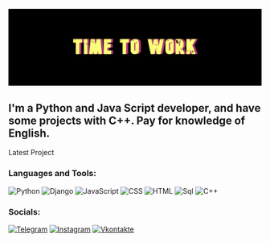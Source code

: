 [![Header](https://github.com/gilspi/gilspi/blob/master/assets/header.png)](https://www.instagram.com/timocrus/)

## I'm a Python and Java Script developer, and have some projects with C++. Pay for knowledge of English.

Latest Project

### Languages and Tools:
![Python](https://img.shields.io/badge/-Python-090909?logo=Python&logoColor=8fce00)
![Django](https://img.shields.io/badge/-Django-090909?logo=django&logoColor=38761d)
![JavaScript](https://img.shields.io/badge/-JavaScript-090909?logo=JavaScript&logoColor=E9D54D)
![CSS](https://img.shields.io/badge/-Css-090909?logo=CSS&logoColor=c90076)
![HTML](https://img.shields.io/badge/-Html-090909?logo=HTML&logoColor=ff8b00)
![Sql](https://img.shields.io/badge/-Sql-090909?logo=mysql&logoColor=00648B)
![C++](https://img.shields.io/badge/-C++-090909?logo=C%2b%2b&logoColor=6296CC)

### Socials:
[![Telegram](https://img.shields.io/badge/-Telegram-090909?style=for-the-badge&logo=telegram&logoColor=27A0D9)](https://t.me/billliondolllars)
[![Instagram](https://img.shields.io/badge/-Instagram-090909?style=for-the-badge&logo=instagram&logoColor=B4068E)](https://www.instagram.com/timocrus)
[![Vkontakte](https://img.shields.io/badge/-Vkontakte-090909?style=for-the-badge&logo=Vk&logoColor=4F7DB3)](https://vk.com/timocrus)